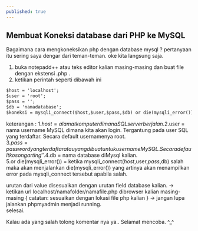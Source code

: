 ```yaml
---
published: true
---
```

## Membuat Koneksi database dari PHP ke MySQL 

Bagaimana cara mengkoneksikan php dengan database mysql ? pertanyaan itu sering saya dengar dari teman-teman. oke kita langsung saja.
1. buka notepadd++ atau teks editor kalian masing-masing dan buat file dengan ekstensi .php .
2. ketikan perintah seperti dibawah ini
```html
$host = 'localhost';
$user = 'root';
$pass = '';
$db = 'namadatabase';
$koneksi = mysqli_connect($host,$user,$pass,$db) or die(mysqli_error());
```
> 
keterangan : 1.$host = alamat komputer dimana SQL server berjalan.  
2.$user = nama username MySQL dimana kita akan login. Tergantung pada user SQL yang terdaftar. Secara default usernamenya root.  
3.$pass = password yang terdaftar atau yang dibuat untuk username MySQL. Secara default kosong arting '' .
4.$db = nama database diMysql kalian.  
5.or die(mysqli_error()) = ketika mysqli_connect($host,$user,$pass,$db) salah maka akan menjalankan die(mysqli_error()) yang artinya akan menampilkan error pada mysqli_connect tersebut apabila salah.

urutan dari value disesuaikan dengan urutan field database kalian. -> ketikan url localhost/namafolder/namafile.php dibrowser kalian masing-masing { catatan: sesuaikan dengan lokasi file php kalian }
-> jangan lupa jalankan phpmyadmin menjadi running.  
selesai.

Kalau ada yang salah tolong komentar nya ya.. Selamat mencoba. ^_^
